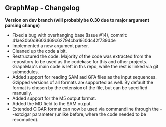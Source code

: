 ## GraphMap - Changelog

**__Version on dev branch (will probably be 0.30 due to major argument parsing change)__**
- Fixed a bug with overhanging base (Issue #14), commit: 41ae30b0d8603469c62794cba1960dc42f739d4e
- Implemented a new argument parser.
- Cleaned up the code a bit.
- Restructured the code. Majority of the code was extracted from the repository to be used as the codebase for this and other projects. GraphMap's main code is left in this repo, while the rest is linked via git submodules.
- Added support for reading SAM and GFA files as the input sequences. Gzipped versions of all formats are supported as well. By default the format is chosen by the extension of the file, but can be specified manually.
- Added support for the M5 output format.
- Added the MD field to the SAM output.
- Extended CIGAR format can now be used via commandline through the --extcigar parameter (unlike before, where the code needed to be recompiled).
